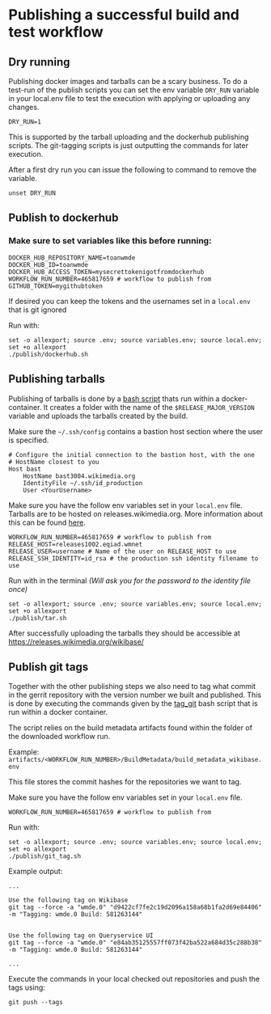 # Publishing a successful build and test workflow

## Dry running

Publishing docker images and tarballs can be a scary business. To do a test-run of the publish scripts you can set the env variable `DRY_RUN` variable in your local.env file to test the execution with applying or uploading any changes.

```
DRY_RUN=1
```
This is supported by the tarball uploading and the dockerhub publishing scripts. The git-tagging scripts is just outputting the commands for later execution.

After a first dry run you can issue the following to command to remove the variable.

```
unset DRY_RUN
```

## Publish to dockerhub
### Make sure to set variables like this before running:
```
DOCKER_HUB_REPOSITORY_NAME=toanwmde
DOCKER_HUB_ID=toanwmde
DOCKER_HUB_ACCESS_TOKEN=mysecrettokenigotfromdockerhub
WORKFLOW_RUN_NUMBER=465817659 # workflow to publish from
GITHUB_TOKEN=mygithubtoken
```

If desired you can keep the tokens and the usernames set in a `local.env` that is git ignored

Run with:

```
set -o allexport; source .env; source variables.env; source local.env; set +o allexport
./publish/dockerhub.sh
```

## Publishing tarballs

Publishing of tarballs is done by a [bash script](../../Docker/upload_tar/publish.sh) thats run within a docker-container. It creates a folder with the name of the `$RELEASE_MAJOR_VERSION` variable and uploads the tarballs created by the build.

Make sure the `~/.ssh/config` contains a bastion host section where the user is specified.

```
# Configure the initial connection to the bastion host, with the one
# HostName closest to you
Host bast
    HostName bast3004.wikimedia.org
    IdentityFile ~/.ssh/id_production
    User <YourUsername>
```


Make sure you have the follow env variables set in your `local.env` file. Tarballs are to be hosted on releases.wikimedia.org. More information about this can be found [here](https://wikitech.wikimedia.org/wiki/Releases.wikimedia.org).

```
WORKFLOW_RUN_NUMBER=465817659 # workflow to publish from
RELEASE_HOST=releases1002.eqiad.wmnet
RELEASE_USER=username # Name of the user on RELEASE_HOST to use
RELEASE_SSH_IDENTITY=id_rsa # the production ssh identity filename to use

```

Run with in the terminal
*(Will ask you for the password to the identity file once)*

```
set -o allexport; source .env; source variables.env; source local.env; set +o allexport
./publish/tar.sh
```

After successfully uploading the tarballs they should be accessible at https://releases.wikimedia.org/wikibase/

## Publish git tags

Together with the other publishing steps we also need to tag what commit in the gerrit repository with the version number we built and published. This is done by executing the commands given by the [tag_git](../../Docker/tag_git/tag_git.sh) bash script that is run within a docker container.

The script relies on the build metadata artifacts found within the folder of the downloaded workflow run.

Example: `artifacts/<WORKFLOW_RUN_NUMBER>/BuildMetadata/build_metadata_wikibase.env`

This file stores the commit hashes for the repositories we want to tag.

Make sure you have the follow env variables set in your `local.env` file. 
```
WORKFLOW_RUN_NUMBER=465817659 # workflow to publish from
```

Run with:
```
set -o allexport; source .env; source variables.env; source local.env; set +o allexport
./publish/git_tag.sh
```

Example output:
```
...

Use the following tag on Wikibase
git tag --force -a "wmde.0" "d9422cf7fe2c19d2096a158a68b1fa2d69e84406" -m "Tagging: wmde.0 Build: 581263144"


Use the following tag on Queryservice UI
git tag --force -a "wmde.0" "e84ab35125557ff073f42ba522a684d35c288b38" -m "Tagging: wmde.0 Build: 581263144"

...
```

Execute the commands in your local checked out repositories and push the tags using:
```
git push --tags
```
